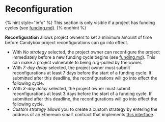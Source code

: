 # Reconfiguration

{% hint style="info" %}
This section is only visible if a project has funding cycles (see [funding.md](funding.md "mention")).
{% endhint %}

**Reconfiguration** allows project owners to set a minimum amount of time before Candybox project reconfigurations can go into effect.

* With _No strategy_ selected, the project owner can reconfigure the project immediately before a new funding cycle begins (see [funding.md](funding.md "mention")). This can make a project vulnerable to being rug-pulled by the owner.
* With _7-day delay_ selected, the project owner must submit reconfigurations at least 7 days before the start of a funding cycle. If submitted after this deadline, the reconfigurations will go into effect the following cycle.
* With _3-day delay_ selected, the project owner must submit reconfigurations at least 3 days before the start of a funding cycle. If submitted after this deadline, the reconfigurations will go into effect the following cycle.
* _Custom strategy_ allows you to create a custom strategy by entering the address of an Ethereum smart contract that implements [this interface](https://github.com/candyboxdao/candy-contracts-v1/blob/05828d57e3a27580437fc258fe9041b2401fc044/contracts/FundingCycles.sol).

